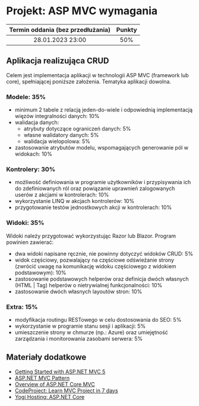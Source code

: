 # Projekt: ASP MVC wymagania

| Termin oddania (bez przedłużania) | Punkty     |
|:----------------:|:-----------:|
| 28.01.2023  23:00   |    50%      |


## Aplikacja realizująca CRUD
Celem jest implementacja aplikacji w technologii ASP MVC (framework lub core),
spełniającej poniższe założenia. Tematyka aplikacji dowolna.


### Modele: 35%

- minimum 2 tabele z relacją jeden-do-wiele 
  i odpowiednią implementacją więzów integralności danych: 10%
- walidacja danych:
    - atrybuty dotyczące ograniczeń danych: 5%
    - własne walidatory danych: 5%
    - walidacja wielopolowa: 5%
- zastosowanie atrybutów modelu, wspomagających generowanie pól w widokach: 10%

### Kontrolery: 30%

- możliwość definiowania w programie użytkowników i przypisywania ich do zdefiniowanych ról 
  oraz powiązanie uprawnień zalogowanych userów z akcjami w kontrolerach: 10%
- wykorzystanie LINQ w akcjach kontrolerów: 10%
- przygotowanie testów jednostkowych akcji w kontrolerach: 10%

### Widoki: 35%
Widoki należy przygotować wykorzystując Razor lub Blazor.
Program powinien zawierać:
- dwa widoki napisane ręcznie, nie powinny dotyczyć widoków CRUD: 5%
- widok częściowy, pozwalający na częściowe odświeżanie strony 
  (zwrócić uwagę na komunikację widoku częściowego z widokiem podstawowym): 10%
- zastosowanie podstawowych helperów oraz 
  definicja dwóch własnych (HTML | Tag) helperów o nietrywialnej funkcjonalności: 10%
- zastosowanie dwóch własnych layoutów stron: 10%

### Extra: 15%

- modyfikacja routingu RESTowego w celu dostosowania do SEO: 5%
- wykorzystanie w programie stanu sesji i aplikacji: 5%
- umieszczenie strony w chmurze (np.: Azure) 
  oraz umiejętność zarządzania i monitorowania zasobami serwera: 5%



## Materiały dodatkowe

- [Getting Started with ASP.NET MVC 5](https://docs.microsoft.com/pl-pl/aspnet/mvc/overview/getting-started/introduction/)
- [ASP.NET MVC Pattern](https://dotnet.microsoft.com/apps/aspnet/mvc)
- [Overview of ASP.NET Core MVC](https://docs.microsoft.com/en-gb/aspnet/core/mvc/overview?view=aspnetcore-3.1)
- [CodeProject: Learn MVC Project in 7 days](https://www.codeproject.com/Articles/866143/Learn-MVC-Project-in-days-Day)
- [Yogi Hosting: ASP.NET Core](https://www.yogihosting.com/aspnet-core-introduction/) 
